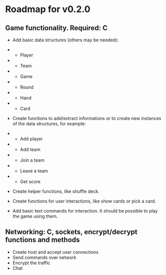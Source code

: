 Roadmap for v0.2.0
======

Game functionality. Required: C
------

* Add basic data structures (others may be needed):
* * Player
* * Team
* * Game
* * Round
* * Hand
* * Card

* Create functions to add/extract informations or to create new instances of
the data structures, for example:
* * Add player
* * Add team
* * Join a team
* * Leave a team
* * Get score

* Create helper functions, like shuffle deck.

* Create functions for user interactions, like show cards or pick a card.

* Add basic text commands for interaction. It should be possible to play the
game using them.


Networking: C, sockets, encrypt/decrypt functions and methods
------

* Create host and accept user connections
* Send commands over network
* Encrypt the traffic
* Chat



